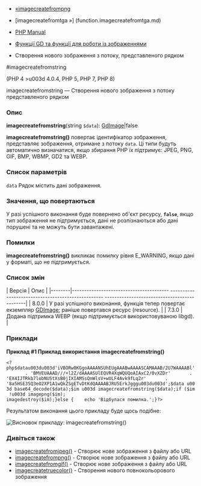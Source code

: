 - [«imagecreatefrompng](function.imagecreatefrompng.md)
- [imagecreatefromtga »] (function.imagecreatefromtga.md)

- [PHP Manual](index.md)
- [Функції GD та функції для роботи із зображеннями](ref.image.md)
- Створення нового зображення з потоку, представленого рядком

#imagecreatefromstring

(PHP 4 \>u003d 4.0.4, PHP 5, PHP 7, PHP 8)

imagecreatefromstring — Створення нового зображення з потоку
представленого рядком

### Опис

**imagecreatefromstring**(string `$data`):
[GdImage](class.gdimage.md)\|false

**imagecreatefromstring()** повертає ідентифікатор зображення,
представляє зображення, отримане з потоку `data`. Ці типи будуть
автоматично визначатися, якщо збирання PHP їх підтримує: JPEG, PNG,
GIF, BMP, WBMP, GD2 та WEBP.

### Список параметрів

`data`
Рядок містить дані зображення.

### Значення, що повертаються

У разі успішного виконання буде повернено об'єкт ресурсу,
**`false`**, якщо тип зображення не підтримується, дані не
розпізнаються або дані порушені та не можуть бути завантажені.

### Помилки

**imagecreatefromstring()** викликає помилку рівня E_WARNING, якщо
дані у форматі, що не підтримується.

### Список змін

| Версія | Опис |
|--------|---------------------------------------- -------------------------------------------------- ---------------------------------------------|
| 8.0.0 | У разі успішного виконання, функція тепер повертає екземпляр [GDImage](class.gdimage.md); раніше повертався ресурс (resource). |
| 7.3.0 | Додана підтримка WEBP (якщо підтримується використовуваною libgd). |

### Приклади

**Приклад #1 Приклад використання **imagecreatefromstring()****

` <?php$datau003du003d'iVBORw0KGgoAAAANSUhEUgAAABwAAAASCAMAAAB/2U7WAAAABl'       . 'BMVEUAAAD///+l2Z/dAAAASUlEQVR4XqWQUQoAIAxC2/0vXZDr'       . 'EX4IJTRkb7lobNUStXsB0jIXIAMSsQnWlsV+wULF4Avk9fLq2r'       . '8a5HSE35Q3eO2XP1A1wQkZSgETvDtKdQAAAABJRU5ErkJgggu003du003d';$data u003d base64_decode($data);$im u003d imagecreatefromstring($data);if ($im !u003d imagepng($im); imagedestroy($im);}else {    echo 'Відбулася помилка.';}?> `

Результатом виконання цього прикладу буде щось подібне:

![Висновок прикладу:
imagecreatefromstring()](images/21009b70229598c6a80eef8b45bf282b-imagecreatefromstring.png)

### Дивіться також

- [imagecreatefromjpeg()](function.imagecreatefromjpeg.md) - Створює
нове зображення з файлу або URL
- [imagecreatefrompng()](function.imagecreatefrompng.md) - Створює
нове зображення з файлу або URL
- [imagecreatefromgif()](function.imagecreatefromgif.md) - Створює
нове зображення з файлу або URL
- [imagecreatetruecolor()](function.imagecreatetruecolor.md) -
Створення нового повнокольорового зображення
